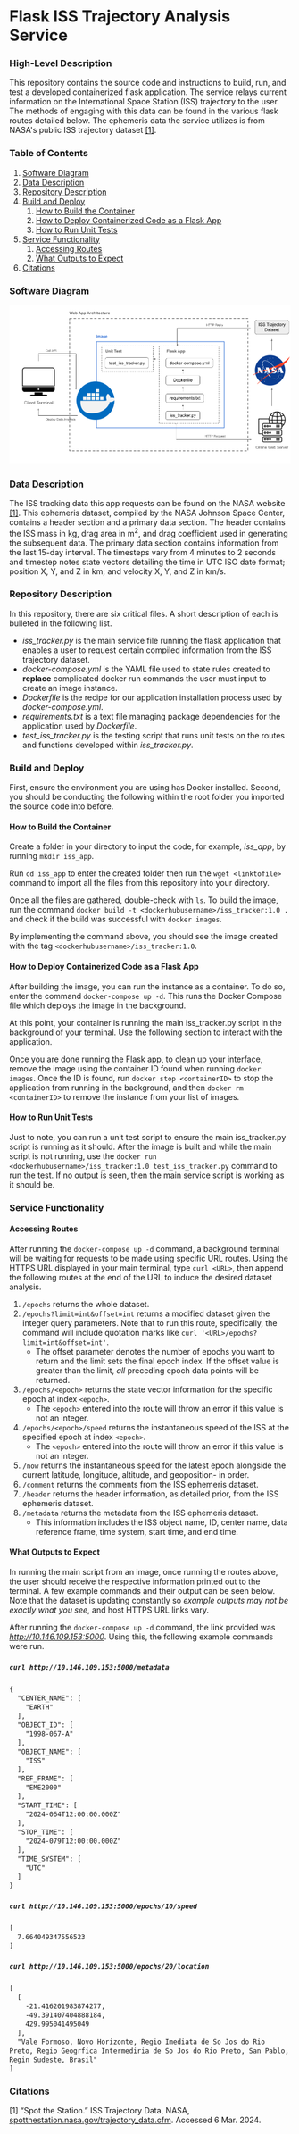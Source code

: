 # Flask ISS Trajectory Analysis Service

### High-Level Description
This repository contains the source code and instructions to build, run, and test a developed containerized flask application. The service relays current information on the International Space Station (ISS) trajectory to the user. The methods of engaging with this data can be found in the various flask routes detailed below. The ephemeris data the service utilizes is from NASA's public ISS trajectory dataset [[1]](#citations). 

### Table of Contents
1. [Software Diagram](#software-diagram)
3. [Data Description](#data-description)
4. [Repository Description](#repository-description)
5. [Build and Deploy](#build-and-deploy)
   1. [How to Build the Container](#how-to-build-the-container)
   2. [How to Deploy Containerized Code as a Flask App](#how-to-deploy-containerized-code-as-a-flask-app)
   3. [How to Run Unit Tests](#how-to-run-unit-tests)
6. [Service Functionality](#service-functionality)
   1. [Accessing Routes](#accessing-routes)
   2. [What Outputs to Expect](#what-outputs-to-expect)
7. [Citations](#citations)

### Software Diagram
![Alt text](https://github.com/AaronPandian/iss-tracker-service/blob/main/diagram.png)

### Data Description
The ISS tracking data this app requests can be found on the NASA website [[1]](#citations). This ephemeris dataset, compiled by the NASA Johnson Space Center, contains a header section and a primary data section. The header contains the ISS mass in kg, drag area in m<sup>2</sup>, and drag coefficient used in generating the subsequent data. The primary data section contains information from the last 15-day interval. The timesteps vary from 4 minutes to 2 seconds and timestep notes state vectors detailing the time in UTC ISO date format; position X, Y, and Z in km; and velocity X, Y, and Z in km/s.

### Repository Description
In this repository, there are six critical files. A short description of each is bulleted in the following list. 
* _iss_tracker.py_ is the main service file running the flask application that enables a user to request certain compiled information from the ISS trajectory dataset.
* _docker-compose.yml_ is the YAML file used to state rules created to **replace** complicated docker run commands the user must input to create an image instance. 
* _Dockerfile_ is the recipe for our application installation process used by _docker-compose.yml_. 
* _requirements.txt_ is a text file managing package dependencies for the application used by _Dockerfile_. 
* _test_iss_tracker.py_ is the testing script that runs unit tests on the routes and functions developed within _iss_tracker.py_.

### Build and Deploy
First, ensure the environment you are using has Docker installed. Second, you should be conducting the following within the root folder you imported the source code into before.
#### How to Build the Container
Create a folder in your directory to input the code, for example, _iss_app_, by running `mkdir iss_app`.

Run `cd iss_app` to enter the created folder then run the `wget <linktofile>` command to import all the files from this repository into your directory. 

Once all the files are gathered, double-check with `ls`. To build the image, run the command `docker build -t <dockerhubusername>/iss_tracker:1.0 .` and check if the build was successful with `docker images`.

By implementing the command above, you should see the image created with the tag `<dockerhubusername>/iss_tracker:1.0`.

#### How to Deploy Containerized Code as a Flask App
After building the image, you can run the instance as a container. To do so, enter the command `docker-compose up -d`. This runs the Docker Compose file which deploys the image in the background.  

At this point, your container is running the main iss_tracker.py script in the background of your terminal. Use the following section to interact with the application. 

Once you are done running the Flask app, to clean up your interface, remove the image using the container ID found when running `docker images`. Once the ID is found, run `docker stop <containerID>` to stop the application from running in the background, and then `docker rm <containerID>` to remove the instance from your list of images.

#### How to Run Unit Tests
Just to note, you can run a unit test script to ensure the main iss_tracker.py script is running as it should. After the image is built and while the main script is not running, use the `docker run <dockerhubusername>/iss_tracker:1.0 test_iss_tracker.py` command to run the test. If no output is seen, then the main service script is working as it should be.  

### Service Functionality
#### Accessing Routes
After running the `docker-compose up -d` command, a background terminal will be waiting for requests to be made using specific URL routes. Using the HTTPS URL displayed in your main terminal, type `curl <URL>`, then append the following routes at the end of the URL to induce the desired dataset analysis. 

1. `/epochs` returns the whole dataset.
2. `/epochs?limit=int&offset=int` returns a modified dataset given the integer query parameters. Note that to run this route, specifically, the command will include quotation marks like `curl '<URL>/epochs?limit=int&offset=int'`.
     * The offset parameter denotes the number of epochs you want to return and the limit sets the final epoch index. If the offset value is greater than the limit, _all_ preceding epoch data points will be returned. 
3. `/epochs/<epoch>` returns the state vector information for the specific epoch at index `<epoch>`.
     * The `<epoch>` entered into the route will throw an error if this value is not an integer.
4. `/epochs/<epoch>/speed` returns the instantaneous speed of the ISS at the specified epoch at index `<epoch>`.
     * The `<epoch>` entered into the route will throw an error if this value is not an integer.
5. `/now` returns the instantaneous speed for the latest epoch alongside the current latitude, longitude, altitude, and geoposition- in order.
6. `/comment` returns the comments from the ISS ephemeris dataset.
7. `/header` returns the header information, as detailed prior, from the ISS ephemeris dataset.
8. `/metadata` returns the metadata from the ISS ephemeris dataset.
     * This information includes the ISS object name, ID, center name, data reference frame, time system, start time, and end time. 

#### What Outputs to Expect
In running the main script from an image, once running the routes above, the user should receive the respective information printed out to the terminal. A few example commands and their output can be seen below. Note that the dataset is updating constantly so _example outputs may not be exactly what you see_, and host HTTPS URL links vary. 

After running the `docker-compose up -d` command, the link provided was _http://10.146.109.153:5000_. Using this, the following example commands were run. 

##### `curl http://10.146.109.153:5000/metadata`
```
{
  "CENTER_NAME": [
    "EARTH"
  ],
  "OBJECT_ID": [
    "1998-067-A"
  ],
  "OBJECT_NAME": [
    "ISS"
  ],
  "REF_FRAME": [
    "EME2000"
  ],
  "START_TIME": [
    "2024-064T12:00:00.000Z"
  ],
  "STOP_TIME": [
    "2024-079T12:00:00.000Z"
  ],
  "TIME_SYSTEM": [
    "UTC"
  ]
}
```

##### `curl http://10.146.109.153:5000/epochs/10/speed`
```
[
  7.664049347556523
]
```

##### `curl http://10.146.109.153:5000/epochs/20/location`
```
[
  [
    -21.416201983874277,
    -49.391407404888184,
    429.995041495049
  ],
  "Vale Formoso, Novo Horizonte, Regio Imediata de So Jos do Rio Preto, Regio Geogrfica Intermediria de So Jos do Rio Preto, San Pablo, Regin Sudeste, Brasil"
]
```

### Citations
<a id="1">[1]</a>
“Spot the Station.” ISS Trajectory Data, NASA, [spotthestation.nasa.gov/trajectory_data.cfm](spotthestation.nasa.gov/trajectory_data.cfm). Accessed 6 Mar. 2024. 
